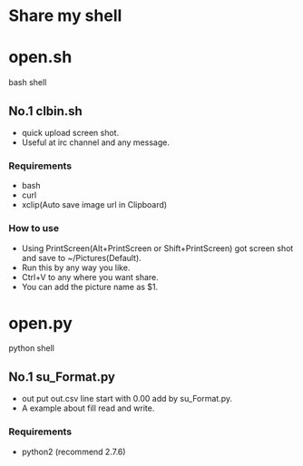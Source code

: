 Share my shell
==============

# open.sh #
bash shell

## No.1 clbin.sh ##
* quick upload screen shot.
* Useful at irc channel and any message.

### Requirements ###
* bash
* curl
* xclip(Auto save image url in Clipboard)

### How to use ###
* Using PrintScreen(Alt+PrintScreen or Shift+PrintScreen) got screen shot and save to ~/Pictures(Default).
* Run this by any way you like.
* Ctrl+V to any where you want share.
* You can add the picture name as $1.

# open.py #
python shell

## No.1 su_Format.py ##
* out put out.csv line start with 0.00 add by su_Format.py.
* A example about fill read and write.

### Requirements ###
* python2 (recommend 2.7.6)


